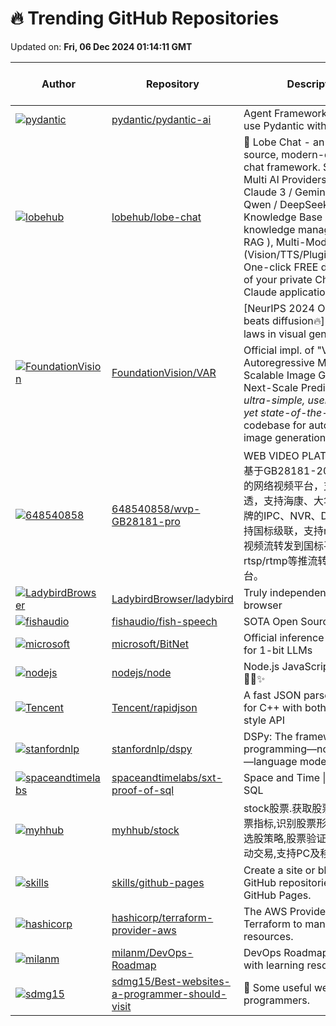 # 🔥 Trending GitHub Repositories

Updated on: **Fri, 06 Dec 2024 01:14:11 GMT**

| Author | Repository | Description | Language | ⭐ Total Stars | 🌟 Stars Today |
|--------|------------|-------------|----------|----------------|----------------|
| [![pydantic](https://avatars.githubusercontent.com/u/4039449?s=40&v=4)](https://github.com/pydantic) | [pydantic/pydantic-ai](https://github.com/pydantic/pydantic-ai) | Agent Framework / shim to use Pydantic with LLMs | Python | 2428 | 826 |
| [![lobehub](https://avatars.githubusercontent.com/u/28616219?s=40&v=4)](https://github.com/lobehub) | [lobehub/lobe-chat](https://github.com/lobehub/lobe-chat) | 🤯 Lobe Chat - an open-source, modern-design AI chat framework. Supports Multi AI Providers( OpenAI / Claude 3 / Gemini / Ollama / Qwen / DeepSeek), Knowledge Base (file upload / knowledge management / RAG ), Multi-Modals (Vision/TTS/Plugins/Artifacts). One-click FREE deployment of your private ChatGPT/ Claude application. | TypeScript | 47920 | 835 |
| [![FoundationVision](https://avatars.githubusercontent.com/u/39692511?s=40&v=4)](https://github.com/FoundationVision) | [FoundationVision/VAR](https://github.com/FoundationVision/VAR) | [NeurIPS 2024 Oral][GPT beats diffusion🔥] [scaling laws in visual generation📈] Official impl. of "Visual Autoregressive Modeling: Scalable Image Generation via Next-Scale Prediction". An *ultra-simple, user-friendly yet state-of-the-art* codebase for autoregressive image generation! | Python | 5370 | 292 |
| [![648540858](https://avatars.githubusercontent.com/u/18274453?s=40&v=4)](https://github.com/648540858) | [648540858/wvp-GB28181-pro](https://github.com/648540858/wvp-GB28181-pro) | WEB VIDEO PLATFORM是一个基于GB28181-2016标准实现的网络视频平台，支持NAT穿透，支持海康、大华、宇视等品牌的IPC、NVR、DVR接入。支持国标级联，支持rtsp/rtmp等视频流转发到国标平台，支持rtsp/rtmp等推流转发到国标平台。 | Java | 5227 | 14 |
| [![LadybirdBrowser](https://avatars.githubusercontent.com/u/5954907?s=40&v=4)](https://github.com/LadybirdBrowser) | [LadybirdBrowser/ladybird](https://github.com/LadybirdBrowser/ladybird) | Truly independent web browser | C++ | 25844 | 1,039 |
| [![fishaudio](https://avatars.githubusercontent.com/u/25119060?s=40&v=4)](https://github.com/fishaudio) | [fishaudio/fish-speech](https://github.com/fishaudio/fish-speech) | SOTA Open Source TTS | Python | 15276 | 226 |
| [![microsoft](https://avatars.githubusercontent.com/u/23658399?s=40&v=4)](https://github.com/microsoft) | [microsoft/BitNet](https://github.com/microsoft/BitNet) | Official inference framework for 1-bit LLMs | C++ | 12066 | 97 |
| [![nodejs](https://avatars.githubusercontent.com/u/718899?s=40&v=4)](https://github.com/nodejs) | [nodejs/node](https://github.com/nodejs/node) | Node.js JavaScript runtime ✨🐢🚀✨ | JavaScript | 108171 | 37 |
| [![Tencent](https://avatars.githubusercontent.com/u/1195774?s=40&v=4)](https://github.com/Tencent) | [Tencent/rapidjson](https://github.com/Tencent/rapidjson) | A fast JSON parser/generator for C++ with both SAX/DOM style API | C++ | 14390 | 70 |
| [![stanfordnlp](https://avatars.githubusercontent.com/u/963532?s=40&v=4)](https://github.com/stanfordnlp) | [stanfordnlp/dspy](https://github.com/stanfordnlp/dspy) | DSPy: The framework for programming—not prompting—language models | Python | 19612 | 36 |
| [![spaceandtimelabs](https://avatars.githubusercontent.com/u/7530828?s=40&v=4)](https://github.com/spaceandtimelabs) | [spaceandtimelabs/sxt-proof-of-sql](https://github.com/spaceandtimelabs/sxt-proof-of-sql) | Space and Time \| Proof of SQL | Rust | 3060 | 74 |
| [![myhhub](https://avatars.githubusercontent.com/u/41766026?s=40&v=4)](https://github.com/myhhub) | [myhhub/stock](https://github.com/myhhub/stock) | stock股票.获取股票数据,计算股票指标,识别股票形态,综合选股,选股策略,股票验证回测,股票自动交易,支持PC及移动设备。 | Python | 5484 | 196 |
| [![skills](https://avatars.githubusercontent.com/u/1221423?s=40&v=4)](https://github.com/skills) | [skills/github-pages](https://github.com/skills/github-pages) | Create a site or blog from your GitHub repositories with GitHub Pages. | N/A | 1094 | 181 |
| [![hashicorp](https://avatars.githubusercontent.com/u/2404182?s=40&v=4)](https://github.com/hashicorp) | [hashicorp/terraform-provider-aws](https://github.com/hashicorp/terraform-provider-aws) | The AWS Provider enables Terraform to manage AWS resources. | Go | 9909 | 3 |
| [![milanm](https://avatars.githubusercontent.com/u/578450?s=40&v=4)](https://github.com/milanm) | [milanm/DevOps-Roadmap](https://github.com/milanm/DevOps-Roadmap) | DevOps Roadmap for 2024. with learning resources | N/A | 12946 | 18 |
| [![sdmg15](https://avatars.githubusercontent.com/u/13077039?s=40&v=4)](https://github.com/sdmg15) | [sdmg15/Best-websites-a-programmer-should-visit](https://github.com/sdmg15/Best-websites-a-programmer-should-visit) | 🔗 Some useful websites for programmers. | N/A | 63563 | 278 |

